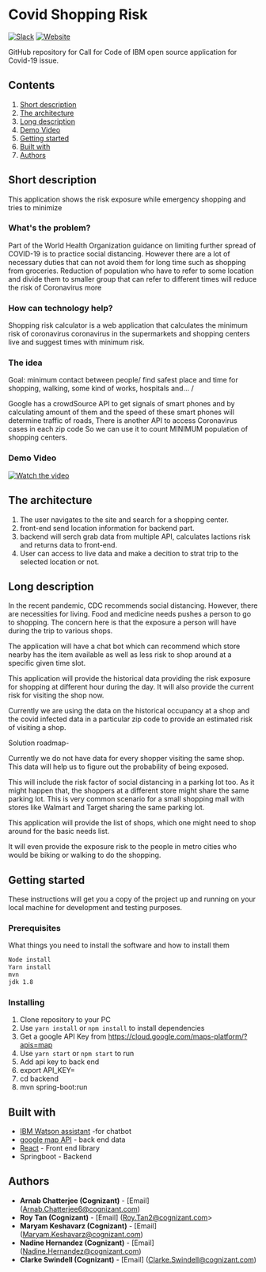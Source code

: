 # Covid Shopping Risk

[![Slack](https://img.shields.io/badge/Join-Slack-blue)](https://callforcode.org/slack) [![Website](https://img.shields.io/badge/View-Website-blue)](https://github.com/ArnabChatterjee/covad-19)

GitHub repository for Call for Code of IBM open source application for Covid-19 issue.

## Contents

1. [Short description](#short-description)
1. [The architecture](#the-architecture)
1. [Long description](#long-description)
1. [Demo Video](#demo-video)
1. [Getting started](#getting-started)
1. [Built with](#built-with)
1. [Authors](#authors)

## Short description
This application shows the risk exposure while emergency shopping and tries to minimize

### What's the problem?

Part of the World Health Organization guidance on limiting further spread of COVID-19 is to practice social distancing. However there are a lot of necessary duties that can not avoid them for long time such as shopping from groceries. Reduction of population who have to refer to some location and divide them to smaller group that can refer to different times will reduce the risk of Coronavirus more

### How can technology help?

Shopping risk calculator is a web application that calculates the minimum risk of coronavirus coronavirus in the supermarkets and shopping centers live and suggest times with minimum risk.

### The idea

Goal: minimum contact between people/ find safest place and time for shopping, walking, some kind of works, hospitals and... /

 Google has a crowdSource API to get signals of smart phones and by calculating amount of them and the speed of these smart phones will determine traffic of roads, 
 There is another API to access Coronavirus cases in each zip code
 So we can use it to count MINIMUM population of shopping centers.

 ### Demo Video

 [![Watch the video](https://github.com/kmaryam27/covad-19/blob/master/assets/2.png)](https://drive.google.com/file/d/1YW2WvIu1D_2626bdOCFXMZ5sNwh9zMh_/view?usp=sharing)

## The architecture

1. The user navigates to the site and search for a shopping center.
2. front-end send location information for backend part.
3. backend will serch grab data from multiple API, calculates lactions risk and returns data to front-end.
4. User can access to live data and make a decition to strat trip to the selected location or not.

## Long description

In the recent pandemic, CDC recommends social distancing. However, there are necessities for living. Food and medicine needs pushes a person to go to shopping. The concern here is that the exposure a person will have during the trip to various shops.

The application will have a chat bot which can recommend which store nearby has the item available as well as less risk to shop around at a specific given time slot.

This application will provide the historical data providing the risk exposure for shopping at different hour during the day. It will also provide the current risk for visiting the shop now.

Currently we are using the data on the historical occupancy at a shop and the covid infected data in a particular zip code to provide an estimated risk of visiting a shop.

Solution roadmap-

Currently we do not have data for every shopper visiting the same shop. This data will help us to figure out the probability of being exposed.

This will include the risk factor of social distancing in a parking lot too. As it might happen that, the shoppers at a different store might share the same parking lot. This is very common scenario for a small shopping mall with stores like Walmart and Target sharing the same parking lot.

This application will provide the list of shops, which one might need to shop around for the basic needs list.

It will even provide the exposure risk to the people in metro cities who would be biking or walking to do the shopping.

## Getting started

These instructions will get you a copy of the project up and running on your local machine for development and testing purposes.

### Prerequisites

What things you need to install the software and how to install them

```bash
Node install 
Yarn install
mvn
jdk 1.8
```

### Installing

1. Clone repository to your PC
2. Use `yarn install` or `npm install` to install dependencies
3. Get a google API Key from https://cloud.google.com/maps-platform/?apis=map
4. Use `yarn start` or `npm start` to run
5. Add api key to back end 
6. export API_KEY=<value>
7. cd backend
8. mvn spring-boot:run


## Built with

* [IBM Watson assistant](https://cloud.ibm.com/catalog?search=api%20connect#search_results) -for chatbot
* [google map API](https://www.google.com/maps) - back end data
* [React](https://reactjs.org/) - Front end library
* Springboot - Backend

## Authors

* **Arnab Chatterjee (Cognizant)** -  [Email] (Arnab.Chatterjee6@cognizant.com)
* **Roy Tan (Cognizant)** -  [Email] (Roy.Tan2@cognizant.com> 
* **Maryam Keshavarz (Cognizant)** -  [Email] (Maryam.Keshavarz@cognizant.com) 
* **Nadine Hernandez (Cognizant)** -  [Email] (Nadine.Hernandez@cognizant.com)
* **Clarke Swindell (Cognizant)** -  [Email] (Clarke.Swindell@cognizant.com)
